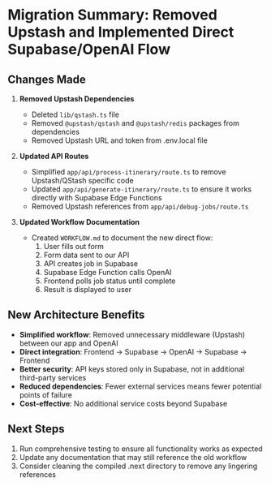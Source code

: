 # Migration Summary: Removed Upstash and Implemented Direct Supabase/OpenAI Flow

## Changes Made

1. **Removed Upstash Dependencies**
   - Deleted `lib/qstash.ts` file
   - Removed `@upstash/qstash` and `@upstash/redis` packages from dependencies
   - Removed Upstash URL and token from .env.local file

2. **Updated API Routes**
   - Simplified `app/api/process-itinerary/route.ts` to remove Upstash/QStash specific code
   - Updated `app/api/generate-itinerary/route.ts` to ensure it works directly with Supabase Edge Functions
   - Removed Upstash references from `app/api/debug-jobs/route.ts`

3. **Updated Workflow Documentation**
   - Created `WORKFLOW.md` to document the new direct flow:
     1. User fills out form
     2. Form data sent to our API
     3. API creates job in Supabase 
     4. Supabase Edge Function calls OpenAI
     5. Frontend polls job status until complete
     6. Result is displayed to user

## New Architecture Benefits

- **Simplified workflow**: Removed unnecessary middleware (Upstash) between our app and OpenAI
- **Direct integration**: Frontend → Supabase → OpenAI → Supabase → Frontend
- **Better security**: API keys stored only in Supabase, not in additional third-party services
- **Reduced dependencies**: Fewer external services means fewer potential points of failure
- **Cost-effective**: No additional service costs beyond Supabase

## Next Steps

1. Run comprehensive testing to ensure all functionality works as expected
2. Update any documentation that may still reference the old workflow
3. Consider cleaning the compiled .next directory to remove any lingering references 